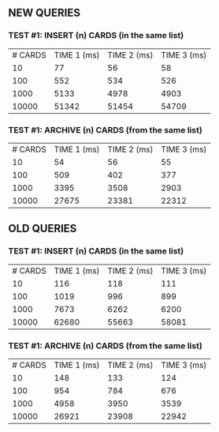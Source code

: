 ## NEW QUERIES

### TEST #1: INSERT (n) CARDS (in the same list)

<table>
<tr><td># CARDS</td><td>TIME 1 (ms)</td><td>TIME 2 (ms)</td><td>TIME 3 (ms)</td></tr>
<tr><td>10</td><td>77</td><td>56</td><td>58</td></tr>
<tr><td>100</td><td>552</td><td>534</td><td>526</td></tr>
<tr><td>1000</td><td>5133</td><td>4978</td><td>4903</td></tr>
<tr><td>10000</td><td>51342</td><td>51454</td><td>54709</td></tr>
</table>


### TEST #1: ARCHIVE (n) CARDS (from the same list)

<table>
<tr><td># CARDS</td><td>TIME 1 (ms)</td><td>TIME 2 (ms)</td><td>TIME 3 (ms)</td></tr>
<tr><td>10</td><td>54</td><td>56</td><td>55</td></tr>
<tr><td>100</td><td>509</td><td>402</td><td>377</td></tr>
<tr><td>1000</td><td>3395</td><td>3508</td><td>2903</td></tr>
<tr><td>10000</td><td>27675</td><td>23381</td><td>22312</td></tr>
</table>

## OLD QUERIES

### TEST #1: INSERT (n) CARDS (in the same list)

<table>
<tr><td># CARDS</td><td>TIME 1 (ms)</td><td>TIME 2 (ms)</td><td>TIME 3 (ms)</td></tr>
<tr><td>10</td><td>116</td><td>118</td><td>111</td></tr>
<tr><td>100</td><td>1019</td><td>996</td><td>899</td></tr>
<tr><td>1000</td><td>7673</td><td>6262</td><td>6200</td></tr>
<tr><td>10000</td><td>62680</td><td>55663</td><td>58081</td></tr>
</table>


### TEST #1: ARCHIVE (n) CARDS (from the same list)

<table>
<tr><td># CARDS</td><td>TIME 1 (ms)</td><td>TIME 2 (ms)</td><td>TIME 3 (ms)</td></tr>
<tr><td>10</td><td>148</td><td>133</td><td>124</td></tr>
<tr><td>100</td><td>954</td><td>784</td><td>676</td></tr>
<tr><td>1000</td><td>4958</td><td>3950</td><td>3539</td></tr>
<tr><td>10000</td><td>26921</td><td>23908</td><td>22942</td></tr>
</table>